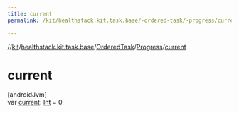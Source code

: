 ```yaml
---
title: current
permalink: /kit/healthstack.kit.task.base/-ordered-task/-progress/current.html

---
```

//[kit](../../../../index.html)/[healthstack.kit.task.base](../../index.html)/[OrderedTask](../index.html)/[Progress](index.html)/[current](current.html)



# current



[androidJvm]\
var [current](current.html): [Int](https://kotlinlang.org/api/latest/jvm/stdlib/kotlin/-int/index.html) = 0




